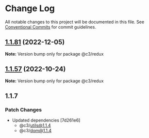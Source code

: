 # Change Log

All notable changes to this project will be documented in this file. See [Conventional Commits](https://conventionalcommits.org) for commit guidelines.

## [1.1.81](https://github.com/che3vinci/c3/compare/@c3/redux@1.1.80...@c3/redux@1.1.81) (2022-12-05)

**Note:** Version bump only for package @c3/redux

## [1.1.57](https://github.com/che3vinci/c3/compare/@c3/redux@1.1.56...@c3/redux@1.1.57) (2022-10-24)

**Note:** Version bump only for package @c3/redux

## 1.1.7

### Patch Changes

- Updated dependencies [7d261e6]
  - @c3/utils@1.1.4
  - @c3/dom@1.1.4
